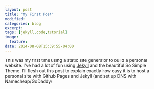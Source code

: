 ```yaml
---
layout: post
title: "My First Post"
modified:
categories: blog
excerpt:
tags: [jekyll,code,tutorial]
image:
  feature:
date: 2014-08-08T15:39:55-04:00
---
```


This was my first time using a static site generator to build a personal website. I've had a lot of fun using [Jekyll](http://jekyllrb) and the beautiful So Simple Theme. I'll flesh out this post to explain exactly how easy it is to host a personal site with Github Pages and Jekyll (and set up DNS with Namecheap/GoDaddy)

